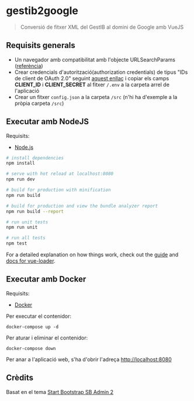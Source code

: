# gestib2google

> Conversió de fitxer XML del GestIB al domini de Google amb VueJS

## Requisits generals
* Un navegador amb compatibilitat amb l'objecte URLSearchParams ([referència](https://developer.mozilla.org/en-US/docs/Web/API/URLSearchParams))
* Crear credencials d'autorització(authorization credentials) de tipus "IDs de client de OAuth 2.0" seguint [aquest enllaç](https://console.developers.google.com/apis/credentials) i copiar els camps **CLIENT_ID** i **CLIENT_SECRET** al fitxer `/.env` a la carpeta arrel de l'aplicació
* Crear un fitxer `config.json` a la carpeta `/src` (n'hi ha d'exemple a la pròpia carpeta `/src`)

## Executar amb NodeJS
Requisits:
* [Node.js](https://nodejs.org/)

``` bash
# install dependencies
npm install

# serve with hot reload at localhost:8080
npm run dev

# build for production with minification
npm run build

# build for production and view the bundle analyzer report
npm run build --report

# run unit tests
npm run unit

# run all tests
npm test
```

For a detailed explanation on how things work, check out the [guide](http://vuejs-templates.github.io/webpack/) and [docs for vue-loader](http://vuejs.github.io/vue-loader).

## Executar amb Docker
Requisits: 
* [Docker](https://docs.docker.com/install/)

Per executar el contenidor:
```
docker-compose up -d
```

Per aturar i eliminar el contenidor:
```
docker-compose down
```

Per anar a l'aplicació web, s'ha d'obrir l'adreça [http://localhost:8080](http://localhost:8080)

## Crèdits
Basat en el tema [Start Bootstrap SB Admin 2](https://github.com/BlackrockDigital/startbootstrap-sb-admin-2)